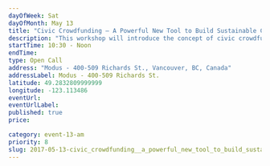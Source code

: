 ```yaml
---
dayOfWeek: Sat
dayOfMonth: May 13
title: "Civic Crowdfunding – A Powerful New Tool to Build Sustainable Communities"
description: "This workshop will introduce the concept of civic crowdfunding and how it can be used to support local government, local business and community-based projects. This provocative session will challenge assumptions about who should fund community projects and how crowdfunding can help democratize local investment and enhance community engagement. Includes a crowdfunding game with prizes. "
startTime: 10:30 - Noon
endTime: 
type: Open Call
address: "Modus - 400-509 Richards St., Vancouver, BC, Canada"
addressLabel: Modus - 400-509 Richards St.
latitude: 49.2832809999999
longitude: -123.113486
eventUrl: 
eventUrlLabel: 
published: true
price: 

category: event-13-am
priority: 8
slug: 2017-05-13-civic_crowdfunding__a_powerful_new_tool_to_build_sustainable_communities
---
```

